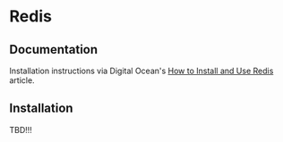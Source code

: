 # Redis

## Documentation
Installation instructions via Digital Ocean's [How to Install and Use Redis](https://www.digitalocean.com/community/tutorials/how-to-install-and-use-redis) article.


## Installation
TBD!!!